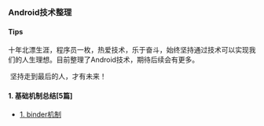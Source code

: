 ### Android技术整理

#### Tips

​	十年北漂生涯，程序员一枚，热爱技术，乐于奋斗，始终坚持通过技术可以实现我们的人生理想。目前整理了Android技术，期待后续会有更多。

​	坚持走到最后的人，才有未来！

#### 1. 基础机制总结[5篇]

- [1. binder机制]([https://github.com/crazycoding7/AndroidBlogs/tree/master/android/01%E5%9F%BA%E7%A1%80%E6%9C%BA%E5%88%B6](https://github.com/crazycoding7/AndroidBlogs/tree/master/android/01基础机制))

